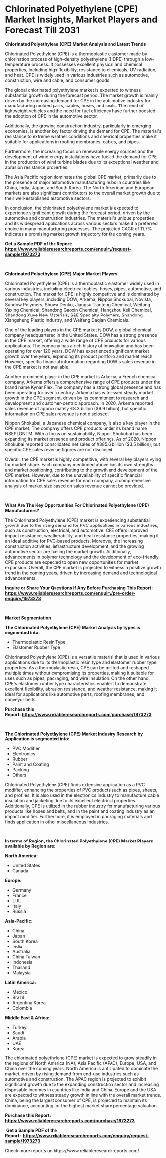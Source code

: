 <p><h1>Chlorinated Polyethylene (CPE) Market Insights, Market Players and Forecast Till 2031</h1></p><p><strong>Chlorinated Polyethylene (CPE) Market Analysis and Latest Trends</strong></p>
<p><p>Chlorinated Polyethylene (CPE) is a thermoplastic elastomer made by chlorination process of high-density polyethylene (HDPE) through a low-temperature process. It possesses excellent physical and chemical properties, including high flexibility, resistance to chemicals, UV radiation, and heat. CPE is widely used in various industries such as automotive, construction, wire and cable, and consumer goods.</p><p>The global chlorinated polyethylene market is expected to witness substantial growth during the forecast period. The market growth is mainly driven by the increasing demand for CPE in the automotive industry for manufacturing molded parts, cables, hoses, and seals. The trend of lightweight vehicles and the need for fuel efficiency have further boosted the adoption of CPE in the automotive sector.</p><p>Additionally, the growing construction industry, particularly in emerging economies, is another key factor driving the demand for CPE. The material's resistance to extreme weather conditions and chemical properties make it suitable for applications in roofing membranes, cables, and pipes.</p><p>Furthermore, the increasing focus on renewable energy sources and the development of wind energy installations have fueled the demand for CPE in the production of wind turbine blades due to its exceptional weather and abrasion resistance properties.</p><p>The Asia Pacific region dominates the global CPE market, primarily due to the presence of major automotive manufacturing hubs in countries like China, India, Japan, and South Korea. The North American and European markets are also significant contributors to the overall market growth due to their well-established automotive sectors.</p><p>In conclusion, the chlorinated polyethylene market is expected to experience significant growth during the forecast period, driven by the automotive and construction industries. The material's unique properties and its widespread applications across various sectors make it a preferred choice in many manufacturing processes. The projected CAGR of 11.7% indicates a promising market growth trajectory for the coming years.</p></p>
<p><strong>Get a Sample PDF of the Report:&nbsp; <a href="https://www.reliableresearchreports.com/enquiry/request-sample/1973273">https://www.reliableresearchreports.com/enquiry/request-sample/1973273</a></strong></p>
<p>&nbsp;</p>
<p><strong>Chlorinated Polyethylene (CPE) Major Market Players</strong></p>
<p><p>Chlorinated Polyethylene (CPE) is a thermoplastic elastomer widely used in various industries, including electrical cables, hoses, pipes, automotive, and construction. The market for CPE is highly competitive and is dominated by several key players, including DOW, Arkema, Nippon Shokubai, Novista, Sundow Polymers, Showa Denko, Jiangsu Tianteng Chemical, Weifang Yaxing Chemical, Shandong Gaoxin Chemical, Hangzhou Keli Chemical, Shandong Xuye New Materials, S&E Specialty Polymers, Shandong Xiangsheng Plastic Industry, and Weifang Daqian Chemicals.</p><p>One of the leading players in the CPE market is DOW, a global chemical company headquartered in the United States. DOW has a strong presence in the CPE market, offering a wide range of CPE products for various applications. The company has a rich history of innovation and has been operating for over 120 years. DOW has experienced significant market growth over the years, expanding its product portfolio and market reach. However, specific financial information regarding DOW's sales revenue in the CPE market is not available.</p><p>Another prominent player in the CPE market is Arkema, a French chemical company. Arkema offers a comprehensive range of CPE products under the brand name Kynar Flex. The company has a strong global presence and has been operating for over a century. Arkema has witnessed steady market growth in the CPE segment, driven by its commitment to research and development and customer-centric approach. In 2020, Arkema reported sales revenue of approximately €8.3 billion ($9.9 billion), but specific information on CPE sales revenue is not disclosed.</p><p>Nippon Shokubai, a Japanese chemical company, is also a key player in the CPE market. The company offers CPE products under its brand name NSEPLONTM. With a focus on sustainability, Nippon Shokubai has been expanding its market presence and product offerings. As of 2020, Nippon Shokubai reported consolidated net sales of ¥385.6 billion ($3.5 billion), but specific CPE sales revenue figures are not disclosed.</p><p>Overall, the CPE market is highly competitive, with several key players vying for market share. Each company mentioned above has its own strengths and market positioning, contributing to the growth and development of the CPE market. However, due to the unavailability of specific financial information for CPE sales revenue for each company, a comprehensive analysis of market size based on sales revenue cannot be provided.</p></p>
<p>&nbsp;</p>
<p><strong>What Are The Key Opportunities For Chlorinated Polyethylene (CPE) Manufacturers?</strong></p>
<p><p>The Chlorinated Polyethylene (CPE) market is experiencing substantial growth due to the rising demand for PVC applications in various industries, such as construction, electrical, and automotive. CPE offers improved impact resistance, weatherability, and heat resistance properties, making it an ideal additive for PVC-based products. Moreover, the increasing construction activities, infrastructure development, and the growing automotive sector are fueling the market growth. Additionally, advancements in polymer technology and the development of eco-friendly CPE products are expected to open new opportunities for market expansion. Overall, the CPE market is projected to witness a positive growth trend in the coming years, driven by increasing demand and technological advancements.</p></p>
<p><strong>Inquire or Share Your Questions If Any Before Purchasing This Report: <a href="https://www.reliableresearchreports.com/enquiry/pre-order-enquiry/1973273">https://www.reliableresearchreports.com/enquiry/pre-order-enquiry/1973273</a></strong></p>
<p>&nbsp;</p>
<p><strong>Market Segmentation</strong></p>
<p><strong>The Chlorinated Polyethylene (CPE) Market Analysis by types is segmented into:</strong></p>
<p><ul><li>Thermoplastic Resin Type</li><li>Elastomer Rubber Type</li></ul></p>
<p><p>Chlorinated Polyethylene (CPE) is a versatile material that is used in various applications due to its thermoplastic resin type and elastomer rubber type properties. As a thermoplastic resin, CPE can be melted and reshaped multiple times without compromising its properties, making it suitable for uses such as pipes, packaging, and wire insulation. On the other hand, CPE's elastomer rubber type characteristics enable it to demonstrate excellent flexibility, abrasion resistance, and weather resistance, making it ideal for applications like automotive parts, roofing membranes, and conveyor belts.</p></p>
<p><strong>Purchase this Report:&nbsp;<a href="https://www.reliableresearchreports.com/purchase/1973273">https://www.reliableresearchreports.com/purchase/1973273</a></strong></p>
<p>&nbsp;</p>
<p><strong>The Chlorinated Polyethylene (CPE) Market Industry Research by Application is segmented into:</strong></p>
<p><ul><li>PVC Modifier</li><li>Electronics</li><li>Rubber</li><li>Paint and Coating</li><li>Packing</li><li>Others</li></ul></p>
<p><p>Chlorinated Polyethylene (CPE) finds extensive application as a PVC modifier, enhancing the properties of PVC products such as pipes, sheets, and profiles. It is also used in the electronics industry to manufacture cable insulation and jacketing due to its excellent electrical properties. Additionally, CPE is utilized in the rubber industry for manufacturing various products like hoses and belts, and in the paint and coating industry as an impact modifier. Furthermore, it is employed in packaging materials and finds application in other miscellaneous industries.</p></p>
<p>&nbsp;</p>
<p><strong>In terms of Region, the Chlorinated Polyethylene (CPE) Market Players available by Region are:</strong></p>
<p>
    <p> <strong> North America: </strong>
        <ul>
            <li>United States</li>
            <li>Canada</li>
        </ul>
        </p> 
    <p> <strong> Europe: </strong>
        <ul>
            <li>Germany</li>
            <li>France</li>
            <li>U.K.</li>
            <li>Italy</li>
            <li>Russia</li>
        </ul>
        </p> 
    <p> <strong> Asia-Pacific: </strong>
        <ul>
            <li>China</li>
            <li>Japan</li>
            <li>South Korea</li>
            <li>India</li>
            <li>Australia</li>
            <li>China Taiwan</li>
            <li>Indonesia</li>
            <li>Thailand</li>
            <li>Malaysia</li>
        </ul>
        </p> 
    <p> <strong> Latin America: </strong>
        <ul>
            <li>Mexico</li>
            <li>Brazil</li>
            <li>Argentina Korea</li>
            <li>Colombia</li>
        </ul>
        </p> 
    <p> <strong> Middle East & Africa: </strong>
        <ul>
            <li>Turkey</li>
            <li>Saudi</li>
            <li>Arabia</li>
            <li>UAE</li>
            <li>Korea</li>
        </ul>
    </p>
    </p>
<p><p>The chlorinated polyethylene (CPE) market is expected to grow steadily in the regions of North America (NA), Asia Pacific (APAC), Europe, USA, and China over the coming years. North America is anticipated to dominate the market, driven by rising demand from end-use industries such as automotive and construction. The APAC region is projected to exhibit significant growth due to the expanding construction sector and increasing disposable incomes in countries like India and China. Europe and the USA are expected to witness steady growth in line with the overall market trends. China, being the largest consumer of CPE, is projected to maintain its dominance, accounting for the highest market share percentage valuation.</p></p>
<p><strong>Purchase this Report: <a href="https://www.reliableresearchreports.com/purchase/1973273">https://www.reliableresearchreports.com/purchase/1973273</a></strong></p>
<p>&nbsp;<strong>Get a Sample PDF of the Report:&nbsp;&nbsp;<a href="https://www.reliableresearchreports.com/enquiry/request-sample/1973273">https://www.reliableresearchreports.com/enquiry/request-sample/1973273</a></strong></p>
<p><strong></strong></p>
<p>Check more reports on https://www.reliableresearchreports.com/</p>
